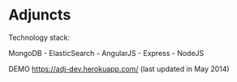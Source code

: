 ﻿# Adjuncts  

Technology stack: 

MongoDB -
ElasticSearch -
AngularJS -
Express -
NodeJS

DEMO https://adj-dev.herokuapp.com/ (last updated in May 2014)


